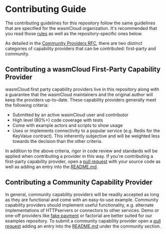 # Contributing Guide

The contributing guidelines for this repository follow the same guidelines that are specified for the wasmCloud organization. It's recommended that you read those [rules](https://github.com/wasmCloud/wasmCloud/blob/main/CONTRIBUTING.md) as well as the repository-specific ones below.

As detailed in the [Community Providers RFC](https://github.com/wasmCloud/wasmCloud/issues/261), there are two distinct categories of capability providers that can be contributed: first-party and community.
## Contributing a wasmCloud First-Party Capability Provider
wasmCloud first party capability providers live in this repository along with a guarantee that the wasmCloud maintainers and the original author will keep the providers up-to-date. These capability providers generally meet the following criteria:
- Submitted by an active wasmCloud user and contributor
- High level (80%+) code coverage with tests
- Come with example actors and scripts to show usage
- Uses or implements connectivity to a popular service (e.g. Redis for the KeyValue contract). This inherently subjective and will be weighted less towards the decision than the other criteria.

In addition to the above criteria, rigor in code review and standards will be applied when contributing a provider in this way. If you're contributing a first-party capability provider, open a [pull request](https://github.com/wasmCloud/capability-providers/pulls) with your source code as well as adding an entry into the [README.md](https://github.com/wasmCloud/capability-providers/blob/main/README.md).

## Contributing a Community Capability Provider
In general, community capability providers will be readily accepted as long as they are functional and come with an easy-to-use example. Community capability providers should implement useful functionality, e.g. alternate implementations of HTTPservers or connectors to other services. Demo or one-off providers like [fake payment](https://github.com/wasmCloud/examples/tree/main/provider/fakepay) or factorial are better suited for our examples repository. To submit a community capability provider open a [pull request](https://github.com/wasmCloud/capability-providers/pulls) adding an entry into the [README.md](https://github.com/wasmCloud/capability-providers/blob/main/README.md) under the community section.